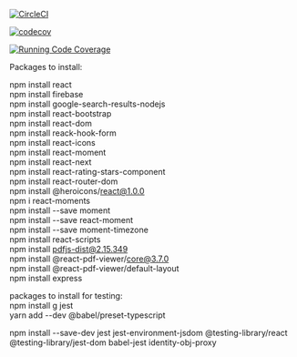 [![CircleCI](https://dl.circleci.com/status-badge/img/gh/Fruit-of-Binary-Tree/Public-Peer-Review/tree/main.svg?style=svg)](https://dl.circleci.com/status-badge/redirect/gh/Fruit-of-Binary-Tree/Public-Peer-Review/tree/main)

[![codecov](https://codecov.io/gh/Fruit-of-Binary-Tree/Public-Peer-Review/branch/main/graph/badge.svg?token=JPWUZO9AA4)](https://codecov.io/gh/Fruit-of-Binary-Tree/Public-Peer-Review)

[![Running Code Coverage](https://github.com/Fruit-of-Binary-Tree/Public-Peer-Review/actions/workflows/codecov.yml/badge.svg)](https://github.com/Fruit-of-Binary-Tree/Public-Peer-Review/actions/workflows/codecov.yml)

Packages to install:

npm install react <br />
npm install firebase <br />
npm install google-search-results-nodejs <br />
npm install react-bootstrap <br />
npm install react-dom <br />
npm install reack-hook-form <br />
npm install react-icons <br />
npm install react-moment <br />
npm install react-next <br />
npm install react-rating-stars-component <br />
npm install react-router-dom <br />
npm install @heroicons/react@1.0.0 <br />
npm i react-moments <br />
npm install --save moment <br />
npm install --save react-moment <br />
npm install --save moment-timezone <br />
npm install react-scripts <br />
npm install pdfjs-dist@2.15.349 <br />
npm install @react-pdf-viewer/core@3.7.0 <br />
npm install @react-pdf-viewer/default-layout <br />
npm install express <br/>

packages to install for testing: <br />
npm install g jest <br />
yarn add --dev @babel/preset-typescript <br />

npm install --save-dev jest jest-environment-jsdom @testing-library/react @testing-library/jest-dom babel-jest identity-obj-proxy





